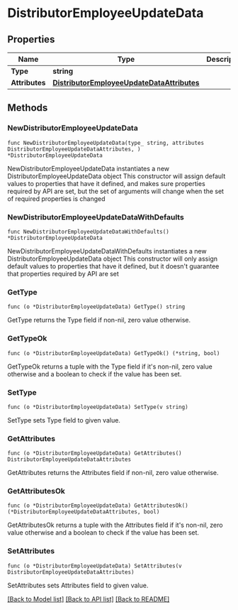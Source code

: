 # DistributorEmployeeUpdateData

## Properties

Name | Type | Description | Notes
------------ | ------------- | ------------- | -------------
**Type** | **string** |  | 
**Attributes** | [**DistributorEmployeeUpdateDataAttributes**](DistributorEmployeeUpdateDataAttributes.md) |  | 

## Methods

### NewDistributorEmployeeUpdateData

`func NewDistributorEmployeeUpdateData(type_ string, attributes DistributorEmployeeUpdateDataAttributes, ) *DistributorEmployeeUpdateData`

NewDistributorEmployeeUpdateData instantiates a new DistributorEmployeeUpdateData object
This constructor will assign default values to properties that have it defined,
and makes sure properties required by API are set, but the set of arguments
will change when the set of required properties is changed

### NewDistributorEmployeeUpdateDataWithDefaults

`func NewDistributorEmployeeUpdateDataWithDefaults() *DistributorEmployeeUpdateData`

NewDistributorEmployeeUpdateDataWithDefaults instantiates a new DistributorEmployeeUpdateData object
This constructor will only assign default values to properties that have it defined,
but it doesn't guarantee that properties required by API are set

### GetType

`func (o *DistributorEmployeeUpdateData) GetType() string`

GetType returns the Type field if non-nil, zero value otherwise.

### GetTypeOk

`func (o *DistributorEmployeeUpdateData) GetTypeOk() (*string, bool)`

GetTypeOk returns a tuple with the Type field if it's non-nil, zero value otherwise
and a boolean to check if the value has been set.

### SetType

`func (o *DistributorEmployeeUpdateData) SetType(v string)`

SetType sets Type field to given value.


### GetAttributes

`func (o *DistributorEmployeeUpdateData) GetAttributes() DistributorEmployeeUpdateDataAttributes`

GetAttributes returns the Attributes field if non-nil, zero value otherwise.

### GetAttributesOk

`func (o *DistributorEmployeeUpdateData) GetAttributesOk() (*DistributorEmployeeUpdateDataAttributes, bool)`

GetAttributesOk returns a tuple with the Attributes field if it's non-nil, zero value otherwise
and a boolean to check if the value has been set.

### SetAttributes

`func (o *DistributorEmployeeUpdateData) SetAttributes(v DistributorEmployeeUpdateDataAttributes)`

SetAttributes sets Attributes field to given value.



[[Back to Model list]](../README.md#documentation-for-models) [[Back to API list]](../README.md#documentation-for-api-endpoints) [[Back to README]](../README.md)


